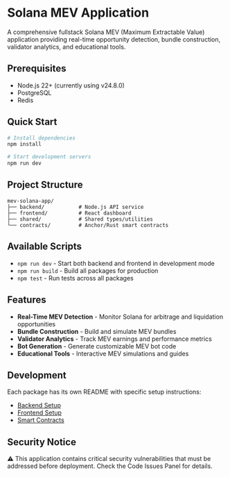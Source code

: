 # Solana MEV Application

A comprehensive fullstack Solana MEV (Maximum Extractable Value) application providing real-time opportunity detection, bundle construction, validator analytics, and educational tools.

## Prerequisites

- Node.js 22+ (currently using v24.8.0)
- PostgreSQL
- Redis

## Quick Start

```bash
# Install dependencies
npm install

# Start development servers
npm run dev
```

## Project Structure

```
mev-solana-app/
├── backend/           # Node.js API service
├── frontend/          # React dashboard
├── shared/            # Shared types/utilities
└── contracts/         # Anchor/Rust smart contracts
```

## Available Scripts

- `npm run dev` - Start both backend and frontend in development mode
- `npm run build` - Build all packages for production
- `npm test` - Run tests across all packages

## Features

- **Real-Time MEV Detection** - Monitor Solana for arbitrage and liquidation opportunities
- **Bundle Construction** - Build and simulate MEV bundles
- **Validator Analytics** - Track MEV earnings and performance metrics
- **Bot Generation** - Generate customizable MEV bot code
- **Educational Tools** - Interactive MEV simulations and guides

## Development

Each package has its own README with specific setup instructions:
- [Backend Setup](./backend/README.md)
- [Frontend Setup](./frontend/README.md)
- [Smart Contracts](./contracts/README.md)

## Security Notice

⚠️ This application contains critical security vulnerabilities that must be addressed before deployment. Check the Code Issues Panel for details.